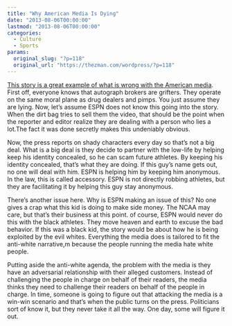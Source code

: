 ```yaml
---
title: "Why American Media Is Dying"
date: "2013-08-06T00:00:00"
lastmod: "2013-08-06T00:00:00"
categories:
  - Culture
  - Sports
params:
  original_slug: "?p=118"
  original_url: "https://thezman.com/wordpress/?p=118"
---
```


<a
href="http://espn.go.com/espn/otl/story/_/id/9544137/broker-says-johnny-manziel-took-7500-autographing-helmets"
rel="noopener" target="_blank">This story is a great example of what is
wrong with the American media</a>. First off, everyone knows that
autograph brokers are grifters. They operate on the same moral plane as
drug dealers and pimps. You just assume they are lying. Now, let’s
assume ESPN does not know this going into the story. When the dirt bag
tries to sell them the video, that should be the point when the reporter
and editor realize they are dealing with a person who lies a lot.The
fact it was done secretly makes this undeniably obvious.

Now, the press reports on shady characters every day so that’s not a big
deal. What is a big deal is they decide to partner with the low-life by
helping keep his identity concealed, so he can scam future athletes. By
keeping his identity concealed, that’s what they are doing. If this
guy’s name gets out, no one will deal with him. ESPN is helping him by
keeping him anonymous. In the law, this is called accessory. ESPN is not
directly robbing athletes, but they are facilitating it by helping this
guy stay anonymous.

There’s another issue here. Why is ESPN making an issue of this? No one
gives a crap what this kid is doing to make side money. The NCAA may
care, but that’s their business at this point. of course, ESPN would
never do this with the black athletes. They move heaven and earth to
excuse the bad behavior. If this was a black kid, the story would be
about how he is being exploited by the evil whites. Everything the media
does is tailored to fit the anti-white narrative,m because the people
running the media hate white people.

Putting aside the anti-white agenda, the problem with the media is they
have an adversarial relationship with their alleged customers. Instead
of challenging the people in charge on behalf of their readers, the
media thinks they need to challenge their readers on behalf of the
people in charge. In time, someone is going to figure out that attacking
the media is a win-win scenario and that’s when the public turns on the
press. Politicians sort of know it, but they never take it all the way.
One day, some will figure it out.
